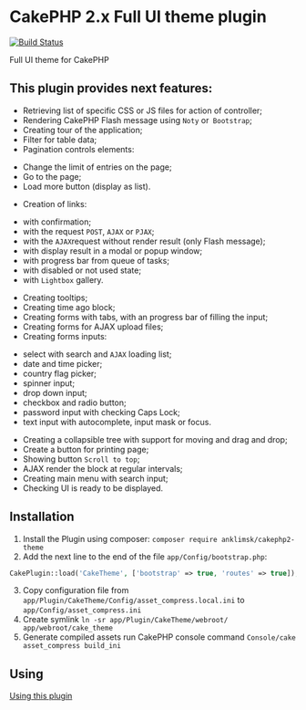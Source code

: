 # CakePHP 2.x Full UI theme plugin
[![Build Status](https://travis-ci.com/anklimsk/cakephp-theme.svg?branch=master)](https://travis-ci.com/anklimsk/cakephp-theme)

Full UI theme for CakePHP

## This plugin provides next features:

- Retrieving list of specific CSS or JS files for action of controller;
- Rendering CakePHP Flash message using `Noty` or` Bootstrap`;
- Creating tour of the application;
- Filter for table data;
- Pagination controls elements:
* Change the limit of entries on the page;
* Go to the page;
* Load more button (display as list).
- Creation of links:
* with confirmation;
* with the request `POST`, `AJAX` or `PJAX`;
* with the `AJAX`request without render result (only Flash message);
* with display result in a modal or popup window;
* with progress bar from queue of tasks;
* with disabled or not used state;
* with `Lightbox` gallery.
- Creating tooltips;
- Creating time ago block;
- Creating forms with tabs, with an progress bar of filling the input;
- Creating forms for AJAX upload files;
- Creating forms inputs:
* select with search and `AJAX` loading list;
* date and time picker;
* country flag picker;
* spinner input;
* drop down input;
* checkbox and radio button;
* password input with checking Caps Lock;
* text input with autocomplete, input mask or focus.
- Creating a collapsible tree with support for moving and drag and drop;
- Create a button for printing page;
- Showing button `Scroll to top`;
- AJAX render the block at regular intervals;
- Creating main menu with search input;
- Checking UI is ready to be displayed.

## Installation

1. Install the Plugin using composer: `composer require anklimsk/cakephp2-theme`
2. Add the next line to the end of the file `app/Config/bootstrap.php`:
```php
CakePlugin::load('CakeTheme', ['bootstrap' => true, 'routes' => true]);
```
3. Copy configuration file from `app/Plugin/CakeTheme/Config/asset_compress.local.ini` to `app/Config/asset_compress.ini`
4. Create symlink `ln -sr app/Plugin/CakeTheme/webroot/ app/webroot/cake_theme`
5. Generate compiled assets run CakePHP console command `Console/cake asset_compress build_ini`

## Using

[Using this plugin](docs/USING.md)
